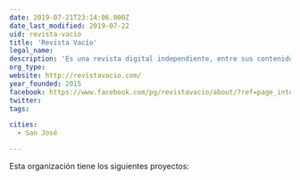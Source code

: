 ```yaml
---
date: 2019-07-21T23:14:06.000Z
date_last_modified: 2019-07-22
uid: revista-vacio
title: 'Revista Vacío'
legal_name: 
description: 'Es una revista digital independiente, entre sus contenidos sobre política, cultura, genero y metageek, tiene una sección de ciencia y tecnología.'
org_type: 
website: http://revistavacio.com/
year_founded: 2015
facebook: https://www.facebook.com/pg/revistavacio/about/?ref=page_internal
twitter: 
tags:

cities: 
  - San José

---
```


Esta organización tiene los siguientes proyectos:



